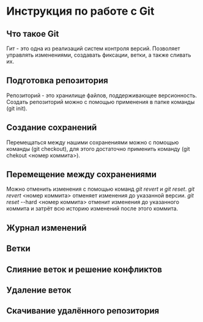 # Инструкция по работе с Git

## Что такое Git

Гит - это одна из реализаций систем контроля версий. Позволяет управлять изменениями, создавать фиксации, ветки, а также сливать их.

## Подготовка репозитория

Репозиторий - это хранилище файлов, поддерживающее версионность. Создать репозиторий можно с помощью применения в папке команды (git init).

## Создание сохранений

Перемещаться между нашими сохранениями можно с помощью команды (git checkout), для этого достаточно применить команду (git chekout <номер коммита>).

## Перемещение между сохранениями

Можно отменить изменения с помощью команд *git revert* и *git reset*.
*git revert* <номер коммита> отменяет изменения до указанной версии.
*git reset* --hard <номер коммита> отменит изменения до указанного коммита и затрёт всю историю изменений после этого коммита.

## Журнал изменений

## Ветки

## Слияние веток и решение конфликтов

## Удаление веток

## Скачивание удалённого репозитория